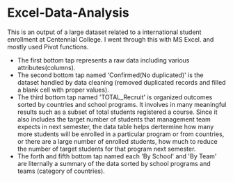 # Excel-Data-Analysis
This is an output of a large dataset related to a international student enrollment at Centennial College. I went through this with MS Excel. and mostly used Pivot functions.

* The first bottom tap represents a raw data including various attributes(columns).
* The second bottom tap named 'Confirmed(No duplicated)' is the dataset handled by data cleaning (removed duplicated records and filled a blank cell with proper values).
* The third bottom tap named 'TOTAL_Recruit' is organized outcomes sorted by countries and school programs. It involves in many meaningful results such as a subset of total students registered a course. Since it also includes the target number of students that management team expects in next semester, the data table helps dertermine how many more students will be enrolled in a particular program or from countries, or there are a large number of enrolled students, how much to reduce the number of target students for that program next semester.
* The forth and fifth bottom tap named each 'By School' and 'By Team' are liternally a summary of the data sorted by school programs and teams (category of countries).
